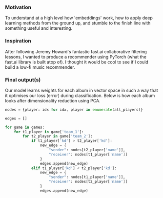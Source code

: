 ### Motivation

To understand at a high level how 'embeddings' work, how to apply deep learning methods from the ground up, and stumble to the finish line with something useful and interesting.

### Inspiration

After following Jeremy Howard's fantastic fast.ai collaborative filtering lessons, I wanted to produce a recommender using PyTorch (what the fast.ai library is built atop of). I thought it would be cool to see if I could build a low-fi music recommender.

### Final output(s)
Our model learns weights for each album in vector space in such a way that it optimises our loss (error) during classification. Below is how each album looks after dimensionality reduction using PCA.



```Python
nodes = {player: idx for idx, player in enumerate(all_players)}

edges = []

for game in games:
    for t1_player in game['team_1']:
        for t2_player in game['team_2']:
            if t1_player['kd'] > t2_player['kd']:
                new_edge = {
                    "sender": nodes[t2_player['name']], 
                    "receiver": nodes[t1_player['name']]
                }
                edges.append(new_edge)
            elif t1_player['kd'] < t2_player['kd']:
                new_edge = {
                    "sender": nodes[t1_player['name']], 
                    "receiver": nodes[t2_player['name']]
                }
                edges.append(new_edge)
```
